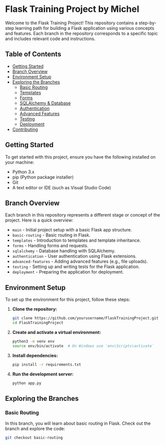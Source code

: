 # Flask Training Project by Michel


Welcome to the Flask Training Project! This repository contains a step-by-step learning path for building a Flask application using various concepts and features. Each branch in the repository corresponds to a specific topic and includes relevant code and instructions.

## Table of Contents

- [Getting Started](#getting-started)
- [Branch Overview](#branch-overview)
- [Environment Setup](#environment-setup)
- [Exploring the Branches](#exploring-the-branches)
  - [Basic Routing](#basic-routing)
  - [Templates](#templates)
  - [Forms](#forms)
  - [SQLAlchemy & Database](#sqlalchemy--database)
  - [Authentication](#authentication)
  - [Advanced Features](#advanced-features)
  - [Testing](#testing)
  - [Deployment](#deployment)
- [Contributing](#contributing)

## Getting Started

To get started with this project, ensure you have the following installed on your machine:

- Python 3.x
- pip (Python package installer)
- Git
- A text editor or IDE (such as Visual Studio Code)

## Branch Overview

Each branch in this repository represents a different stage or concept of the project. Here is a quick overview:

- `main` - Initial project setup with a basic Flask app structure.
- `basic-routing` - Basic routing in Flask.
- `templates` - Introduction to templates and template inheritance.
- `forms` - Handling forms and requests.
- `sqlalchemy` - Database handling with SQLAlchemy.
- `authentication` - User authentication using Flask extensions.
- `advanced-features` - Adding advanced features (e.g., file uploads).
- `testing` - Setting up and writing tests for the Flask application.
- `deployment` - Preparing the application for deployment.

## Environment Setup

To set up the environment for this project, follow these steps:

1. **Clone the repository:**

    ```sh
    git clone https://github.com/yourusername/FlaskTrainingProject.git
    cd FlaskTrainingProject
    ```

2. **Create and activate a virtual environment:**

    ```sh
    python3 -m venv env
    source env/bin/activate  # On Windows use `env\Scripts\activate`
    ```

3. **Install dependencies:**

    ```sh
    pip install -r requirements.txt
    ```

4. **Run the development server:**

    ```sh
    python app.py
    ```

## Exploring the Branches

### Basic Routing

In this branch, you will learn about basic routing in Flask. Check out the branch and explore the code:

```sh
git checkout basic-routing
